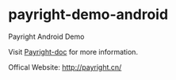 # payright-demo-android
Payright Android Demo

Visit [Payright-doc](http://swwx-payright.github.io/payright-doc/) for more information. 

Offical Website: http://payright.cn/
